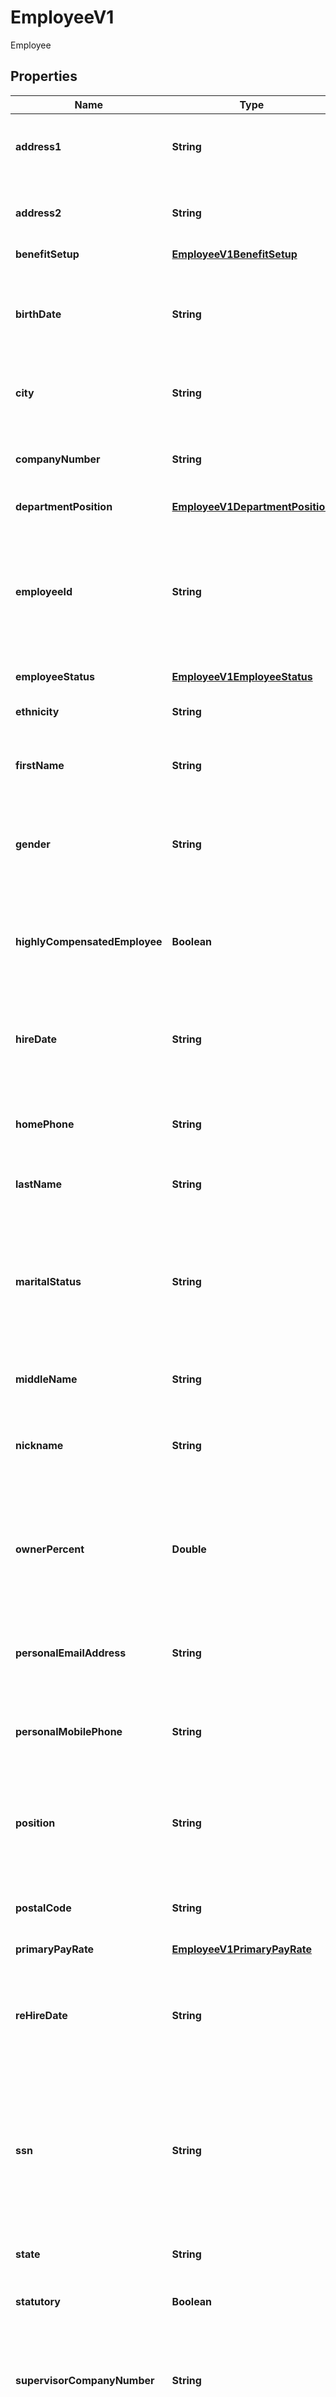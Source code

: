 

# EmployeeV1

Employee

## Properties

| Name | Type | Description | Notes |
|------------ | ------------- | ------------- | -------------|
|**address1** | **String** | Employee home 1st address line. &lt;br  /&gt;Max length: 40 |  [optional] |
|**address2** | **String** | Employee home 2nd address line. &lt;br  /&gt;Max length: 40 |  [optional] |
|**benefitSetup** | [**EmployeeV1BenefitSetup**](EmployeeV1BenefitSetup.md) |  |  [optional] |
|**birthDate** | **String** | Employee birthdate. Common formats are *MM-DD-CCYY, CCYY-MM-DD*. |  [optional] |
|**city** | **String** | Employee home city. &lt;br  /&gt;Max length: 40 |  [optional] |
|**companyNumber** | **String** | Paylocity assigned company number. &lt;br  /&gt; Max length: 9 |  [optional] |
|**departmentPosition** | [**EmployeeV1DepartmentPosition**](EmployeeV1DepartmentPosition.md) |  |  [optional] |
|**employeeId** | **String** | Leave blank to have Paylocity Payroll/HR solution automatically assign the next available employee ID.&lt;br  /&gt; Max length: 10 |  [optional] |
|**employeeStatus** | [**EmployeeV1EmployeeStatus**](EmployeeV1EmployeeStatus.md) |  |  [optional] |
|**ethnicity** | **String** | Employee ethnicity.&lt;br  /&gt; Max length: 10 |  [optional] |
|**firstName** | **String** | Employee first name. &lt;br  /&gt;Max length: 40 |  [optional] |
|**gender** | **String** | Employee gender. Common values *M* (Male), *F* (Female). &lt;br  /&gt;Max length: 1 |  [optional] |
|**highlyCompensatedEmployee** | **Boolean** | Indicates if employee meets the highly compensated employee criteria. |  [optional] |
|**hireDate** | **String** | Employee hired date. Common formats are *MM-DD-CCYY, CCYY-MM-DD*. |  [optional] |
|**homePhone** | **String** | Employee home phone number.  &lt;br  /&gt;Max length: 12 |  [optional] |
|**lastName** | **String** | Employee last name. &lt;br  /&gt;Max length: 40 |  [optional] |
|**maritalStatus** | **String** | Employee marital status. Common values *D (Divorced), M (Married), S (Single), W (Widowed)*. &lt;br  /&gt;Max length: 10 |  [optional] |
|**middleName** | **String** | Employee middle name.&lt;br  /&gt; Max length: 20 |  [optional] |
|**nickname** | **String** | Employee preferred display name. &lt;br  /&gt; Max length: 20 |  [optional] |
|**ownerPercent** | **Double** | Percentage of employee&#39;s ownership in the company, entered as a whole number . &lt;br  /&gt; Decimal (12,2) |  [optional] |
|**personalEmailAddress** | **String** | Employee personal email address. &lt;br  /&gt;Max length: 50 |  [optional] |
|**personalMobilePhone** | **String** | Employee personal mobile phone number. &lt;br  /&gt;Max length: 12 |  [optional] |
|**position** | **String** | Employee position code. Must match Company setup.&lt;br  /&gt;Max length: 20  |  [optional] |
|**postalCode** | **String** | Employee work zip code.&lt;br  /&gt; Max length: 10 |  [optional] |
|**primaryPayRate** | [**EmployeeV1PrimaryPayRate**](EmployeeV1PrimaryPayRate.md) |  |  [optional] |
|**reHireDate** | **String** | Rehire date if employee is rehired. Common formats are *MM-DD-CCYY, CCYY-MM-DD*. |  [optional] |
|**ssn** | **String** | Employee social security number. Leave it blank if valid social security number not available. &lt;br  /&gt;Max length: 11 |  [optional] |
|**state** | **String** | Employee home state. &lt;br  /&gt;Max length: 2 |  [optional] |
|**statutory** | **Boolean** | Indicates if employee is statutory. |  [optional] |
|**supervisorCompanyNumber** | **String** | Supervisor&#39;s company number. Defaults to employee company number.&lt;br  /&gt;Max length: 9 |  [optional] |
|**supervisorEmployeeId** | **String** | EmployeeId of the supervisor. &lt;br  /&gt;Max length: 10 |  [optional] |
|**taxForm** | **String** | Employee tax form for reporting income. Valid values are *W2, 1099M, 1099R*. Default is W2. &lt;br  /&gt;Max length: 15 |  [optional] |
|**terminationDate** | **String** | Date of emplyee termination. Common formats are *MM-DD-CCYY, CCYY-MM-DD*. |  [optional] |
|**terminationReason** | **String** | Employee termination reason. Must match Company setup for employee status.&lt;br  /&gt;Max length: 15 |  [optional] |
|**workEmailAddress** | **String** | Employee work email. &lt;br  /&gt;Max length: 50 |  [optional] |
|**workPhone** | **String** | Employee work phone number.&lt;br  /&gt; Max length: 12 |  [optional] |
|**workPhoneExt** | **String** | Employee work phone extension number.&lt;br  /&gt; Max length: 10 |  [optional] |



